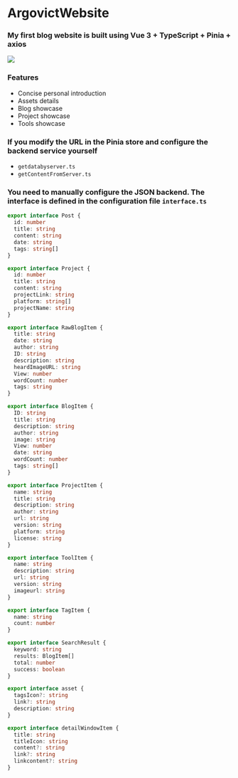 # ArgovictWebsite

### My first blog website is built using Vue 3 + TypeScript + Pinia + axios

![](https://count.getloli.com/get/@:ArgovictWebsite)

### Features

- Concise personal introduction
- Assets details
- Blog showcase
- Project showcase
- Tools showcase

### If you modify the URL in the Pinia store and configure the backend service yourself

- `getdatabyserver.ts`
- `getContentFromServer.ts`

### You need to manually configure the JSON backend. The interface is defined in the configuration file `interface.ts`

```typescript
export interface Post {
  id: number
  title: string
  content: string
  date: string
  tags: string[]
}

export interface Project {
  id: number
  title: string
  content: string
  projectLink: string
  platform: string[]
  projectName: string
}

export interface RawBlogItem {
  title: string
  date: string
  author: string
  ID: string
  description: string
  heardImageURL: string
  View: number
  wordCount: number
  tags: string
}

export interface BlogItem {
  ID: string
  title: string
  description: string
  author: string
  image: string
  View: number
  date: string
  wordCount: number
  tags: string[]
}

export interface ProjectItem {
  name: string
  title: string
  description: string
  author: string
  url: string
  version: string
  platform: string
  license: string
}

export interface ToolItem {
  name: string
  description: string
  url: string
  version: string
  imageurl: string
}

export interface TagItem {
  name: string
  count: number
}

export interface SearchResult {
  keyword: string
  results: BlogItem[]
  total: number
  success: boolean
}

export interface asset {
  tagsIcon?: string
  link?: string
  description: string
}

export interface detailWindowItem {
  title: string
  titleIcon: string
  content?: string
  link?: string
  linkcontent?: string
}
```
